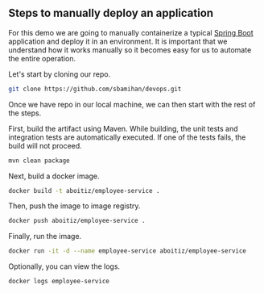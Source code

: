 ## Steps to manually deploy an application

For this demo we are going to manually containerize a typical [Spring Boot](https://spring.io/projects/spring-boot) application and deploy it in an environment. It is important that we understand how it works manually so it becomes easy for us to automate the entire operation.

Let's start by cloning our repo.

```bash
git clone https://github.com/sbamihan/devops.git
```

Once we have repo in our local machine, we can then start with the rest of the steps.

First, build the artifact using Maven. While building, the unit tests and integration tests are automatically executed. If one of the tests fails, the build will not proceed.

```bash
mvn clean package
```

Next, build a docker image.

```bash
docker build -t aboitiz/employee-service .
```

Then, push the image to image registry.

```bash
docker push aboitiz/employee-service .
```

Finally, run the image.
```bash
docker run -it -d --name employee-service aboitiz/employee-service
```

Optionally, you can view the logs.
```bash
docker logs employee-service
```
